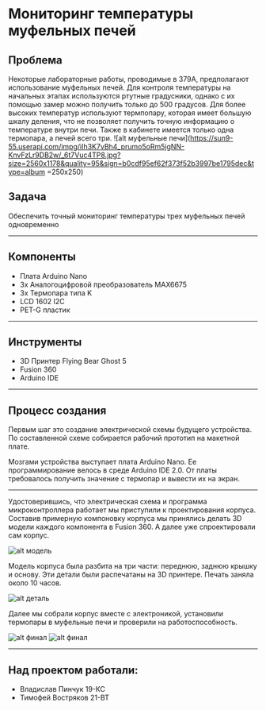 # Мониторинг температуры муфельных печей

## Проблема
Некоторые лабораторные работы, проводимые в 379А, предполагают использование муфельных печей. 
Для контроля температуры на начальных этапах используются ртутные градусники, 
однако с их помощью замер можно получить только до 500 градусов. 
Для более высоких температур используют термпопару, которая имеет большую шкалу деления,
что не позволяет получить точную информацию о температуре внутри печи. Также в кабинете имеется только одна термопара, а печей всего три.
![alt муфельные печи](https://sun9-55.userapi.com/impg/iIh3K7vBh4_prumo5oRm5jgNN-KnvFzLr9DB2w/_6t7Vuc4TP8.jpg?size=2560x1178&quality=95&sign=b0cdf95ef62f373f52b3997be1795dec&type=album =250x250)

## Задача
Обеспечить точный мониторинг температуры трех муфельных печей одновременно

---

## Компоненты
- Плата Arduino Nano
- 3x Аналогоцифровой преобразователь MAX6675
- 3x Термопара типа K
- LCD 1602 I2C
- PET-G пластик

---

## Инструменты
- 3D Принтер Flying Bear Ghost 5
- Fusion 360
- Arduino IDE

---

## Процесс создания

Первым шаг это создание электрической схемы будущего устройства.
По составленной схеме собирается рабочий прототип на макетной плате.

Мозгами устройства выступает плата Arduino Nano. Ее программирование велось в среде Arduino IDE 2.0.
От платы требовалось получить значение с термопар и вывести их на экран.

---

Удостоверившись, что электрическая схема и программа микроконтроллера работает
мы приступили к проектирования корпуса. Составив примерную компоновку корпуса мы принялись
делать 3D модели каждого компонента в Fusion 360. А далее уже спроектировали сам корпус.

![alt модель](https://sun9-35.userapi.com/impg/ihPscY7y8kmBRXhznQvzA2f1NOpP9-3aEkCxRA/HsQdci_2NPk.jpg?size=1920x1080&quality=95&sign=86b4e495eb478980273642b324740ac1&type=album)

Модель корпуса была разбита на три части: переднюю, заднюю крышку и основу.
Эти детали были распечатаны на 3D принтере. Печать заняла около 10 часов.

![alt деталь](https://sun9-84.userapi.com/impg/C68tDJhAacva_rv7a2mD99AuOt1mUsPUUAojmA/S5VlnxVfxO0.jpg?size=1080x612&quality=95&sign=ec0188d0a32539f70ada16e2cfc78039&type=album)

Далее мы собрали корпус вместе с электроникой, установили термопары в муфельные печи и проверили на работоспособность.

![alt финал ](https://sun9-80.userapi.com/impg/8VkSNokwi3wApw8PlSdQ81E_hokFf3Z1KAQnLg/le6F1isoniM.jpg?size=1840x2096&quality=95&sign=384f772cc3d681df497939ae95366a7c&type=album)
![alt финал](https://sun9-28.userapi.com/impg/TccEJRasAeoqJUmQ3X-57alI11_S_CK5TW4G1A/u9G7jNMXWkM.jpg?size=1840x1320&quality=95&sign=c3f6ea8cbfde1d5dbcf71e254c08f6ad&type=album)

---

## Над проектом работали:
- Владислав Пинчук 19-КС
- Тимофей Востряков 21-ВТ
